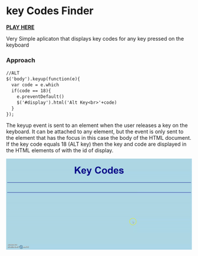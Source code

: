 # key Codes Finder 

**[PLAY HERE](https://arditti93.github.io/keyCodes/)**

Very Simple aplicaton that displays key codes for any key pressed on the keyboard

### Approach 
```
//ALT
$('body').keyup(function(e){
  var code = e.which
  if(code == 18){
    e.preventDefault()
    $('#display').html('Alt Key<br>'+code)
  }
}); 
```

The keyup event is sent to an element when the user releases a key on the keyboard. It can be attached to any element, 
but the event is only sent to the element that has the focus in this case the body of the HTML document.
If the key code equals 18 (ALT key) then the key and code are displayed in the HTML elements of with the id of display. 

![codes](code.gif)





